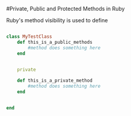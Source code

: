 #Private, Public and Protected Methods in Ruby

Ruby's method visibility is used to define 

``` ruby

class MyTestClass
	def this_is_a_public_methods
		#method does something here
	end


	private
	
	def this_is_a_private_method
		#method does something here
	end


end
```